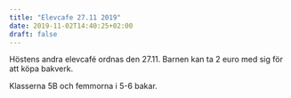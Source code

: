 ```yaml
---
title: "Elevcafe 27.11 2019"
date: 2019-11-02T14:40:25+02:00
draft: false
---
```


Höstens andra elevcafé ordnas den 27.11. Barnen kan ta 2 euro med sig för att köpa bakverk.

Klasserna 5B och femmorna i 5-6 bakar.
